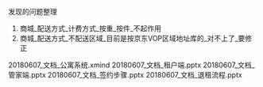 


发现的问题整理

1. 商城_配送方式_计费方式_按重_按件_不起作用
2. 商城_配送方式_不配送区域_目前是按京东VOP区域地址库的_对不上了_要修正


20180607_文档_公寓系统.xmind
20180607_文档_租户端.pptx
20180607_文档_管家端.pptx
20180607_文档_签约步骤.pptx
20180607_文档_退租流程.pptx